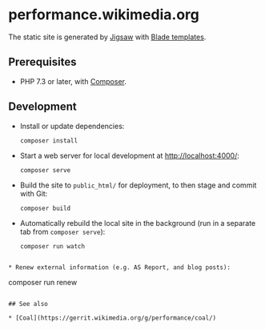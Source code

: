 # performance.wikimedia.org

The static site is generated by [Jigsaw](https://jigsaw.tighten.com/docs/building-and-previewing/) with [Blade templates](https://laravel.com/docs/9.x/blade).

## Prerequisites

* PHP 7.3 or later, with [Composer](https://getcomposer.org/).

## Development

* Install or update dependencies:
  ```
  composer install
  ```

* Start a web server for local development at <http://localhost:4000/>:
  ```
  composer serve
  ```

* Build the site to `public_html/` for deployment, to then stage and commit with Git:
  ```
  composer build
  ```

* Automatically rebuild the local site in the background (run in a separate tab
  from `composer serve`):
  ```
  composer run watch
```

* Renew external information (e.g. AS Report, and blog posts):
  ```
  composer run renew
  ```

## See also

* [Coal](https://gerrit.wikimedia.org/g/performance/coal/)
